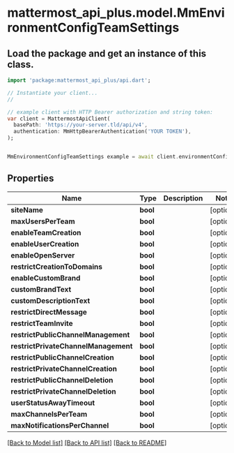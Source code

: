 # mattermost_api_plus.model.MmEnvironmentConfigTeamSettings

## Load the package and get an instance of this class.
```dart
import 'package:mattermost_api_plus/api.dart';

// Instantiate your client...
//

// example client with HTTP Bearer authorization and string token:
var client = MattermostApiClient(
  basePath: 'https://your-server.tld/api/v4',
  authentication: MmHttpBearerAuthentication('YOUR TOKEN'),
);


MmEnvironmentConfigTeamSettings example = await client.environmentConfigTeamSettings.FUNCTION_THAT_RETURNS_THIS_CLASS();

```

## Properties
Name | Type | Description | Notes
------------ | ------------- | ------------- | -------------
**siteName** | **bool** |  | [optional] 
**maxUsersPerTeam** | **bool** |  | [optional] 
**enableTeamCreation** | **bool** |  | [optional] 
**enableUserCreation** | **bool** |  | [optional] 
**enableOpenServer** | **bool** |  | [optional] 
**restrictCreationToDomains** | **bool** |  | [optional] 
**enableCustomBrand** | **bool** |  | [optional] 
**customBrandText** | **bool** |  | [optional] 
**customDescriptionText** | **bool** |  | [optional] 
**restrictDirectMessage** | **bool** |  | [optional] 
**restrictTeamInvite** | **bool** |  | [optional] 
**restrictPublicChannelManagement** | **bool** |  | [optional] 
**restrictPrivateChannelManagement** | **bool** |  | [optional] 
**restrictPublicChannelCreation** | **bool** |  | [optional] 
**restrictPrivateChannelCreation** | **bool** |  | [optional] 
**restrictPublicChannelDeletion** | **bool** |  | [optional] 
**restrictPrivateChannelDeletion** | **bool** |  | [optional] 
**userStatusAwayTimeout** | **bool** |  | [optional] 
**maxChannelsPerTeam** | **bool** |  | [optional] 
**maxNotificationsPerChannel** | **bool** |  | [optional] 

[[Back to Model list]](../GENERATED_README.md#documentation-for-models) [[Back to API list]](../GENERATED_README.md#documentation-for-api-endpoints) [[Back to README]](../GENERATED_README.md)


